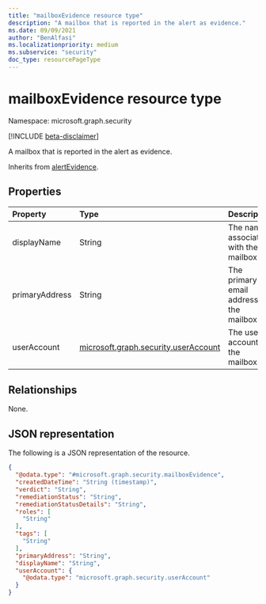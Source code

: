 ```yaml
---
title: "mailboxEvidence resource type"
description: "A mailbox that is reported in the alert as evidence."
ms.date: 09/09/2021
author: "BenAlfasi"
ms.localizationpriority: medium
ms.subservice: "security"
doc_type: resourcePageType
---
```


# mailboxEvidence resource type

Namespace: microsoft.graph.security

[!INCLUDE [beta-disclaimer](../../includes/beta-disclaimer.md)]

A mailbox that is reported in the alert as evidence.

Inherits from [alertEvidence](../resources/security-alertevidence.md).

## Properties
|Property|Type|Description|
|:---|:---|:---|
|displayName|String|The name associated with the mailbox.|
|primaryAddress|String|The primary email address of the mailbox.|
|userAccount|[microsoft.graph.security.userAccount](../resources/security-useraccount.md)|The user account of the mailbox.|

## Relationships
None.

## JSON representation
The following is a JSON representation of the resource.
<!-- {
  "blockType": "resource",
  "@odata.type": "microsoft.graph.security.mailboxEvidence",
  "baseType": "microsoft.graph.security.alertEvidence"
}
-->
``` json
{
  "@odata.type": "#microsoft.graph.security.mailboxEvidence",
  "createdDateTime": "String (timestamp)",
  "verdict": "String",
  "remediationStatus": "String",
  "remediationStatusDetails": "String",
  "roles": [
    "String"
  ],
  "tags": [
    "String"
  ],
  "primaryAddress": "String",
  "displayName": "String",
  "userAccount": {
    "@odata.type": "microsoft.graph.security.userAccount"
  }
}
```